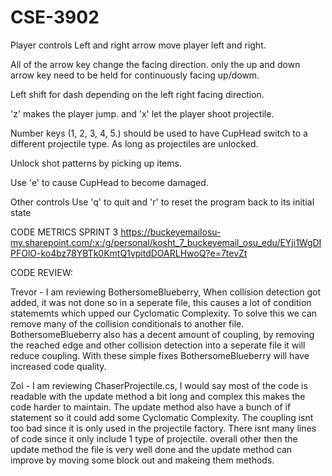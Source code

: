# CSE-3902

Player controls
Left and right arrow move player left and right.

All of the arrow key change the facing direction. only the up and down arrow key need to be held for continuously facing up/dowm.

Left shift for dash depending on the left right facing direction.

'z' makes the player jump. and 'x' let the player shoot projectile.

Number keys (1, 2, 3, 4, 5.) should be used to have CupHead switch to a different projectile type.
As long as projectiles are unlocked.

Unlock shot patterns by picking up items.

Use 'e' to cause CupHead to become damaged.

Other controls
Use 'q' to quit and 'r' to reset the program back to its initial state

CODE METRICS SPRINT 3
https://buckeyemailosu-my.sharepoint.com/:x:/g/personal/kosht_7_buckeyemail_osu_edu/EYji1WgDIPFOlO-ko4bz78YBTk0KmtQ1vpitdDOARLHwoQ?e=7tevZt

CODE REVIEW:

Trevor -
I am reviewing BothersomeBlueberry, 
When collision detection got added, it was not done so in a seperate file, this causes a lot of condition statememts which upped our Cyclomatic Complexity. To solve this we can remove many of the collision conditionals to another file. 
BothersomeBlueberry also has a decent amount of coupling, by removing the reached edge and other collision detection into a seperate file it will reduce coupling. 
With these simple fixes BothersomeBlueberry will have increased code quality.

Zol - 
I am reviewing ChaserProjectile.cs,
I would say most of the code is readable with the update method a bit long and complex this makes the code harder to maintain.
The update method also have a bunch of if statement so it could add some Cyclomatic Complexity.
The coupling isnt too bad since it is only used in the projectile factory.
There isnt many lines of code since it only include 1 type of projectile.
overall other then the update method the file is very well done and the update method can improve by moving some block out and makeing them methods.


